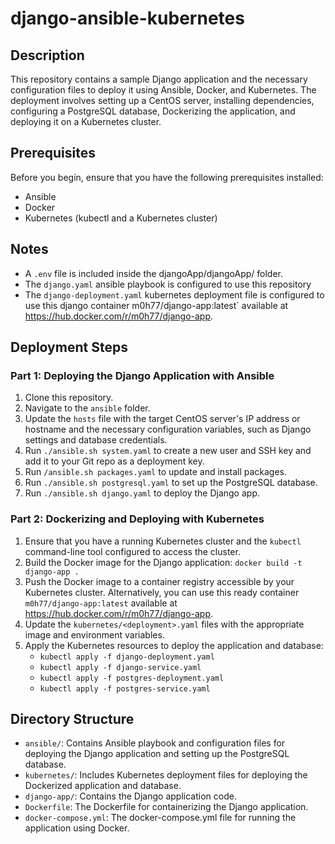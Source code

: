 # django-ansible-kubernetes

## Description
This repository contains a sample Django application and the necessary configuration files to deploy it using Ansible, Docker, and Kubernetes. The deployment involves setting up a CentOS server, installing dependencies, configuring a PostgreSQL database, Dockerizing the application, and deploying it on a Kubernetes cluster.

## Prerequisites
Before you begin, ensure that you have the following prerequisites installed:
- Ansible
- Docker
- Kubernetes (kubectl and a Kubernetes cluster)

## Notes
- A `.env` file is included inside the djangoApp/djangoApp/ folder.
- The `django.yaml` ansible playbook is configured to use this repository
- The `django-deployment.yaml` kubernetes deployment file is configured to use this django container m0h77/django-app:latest` available at https://hub.docker.com/r/m0h77/django-app.

## Deployment Steps

### Part 1: Deploying the Django Application with Ansible
1. Clone this repository.
2. Navigate to the `ansible` folder.
3. Update the `hosts` file with the target CentOS server's IP address or hostname and the necessary configuration variables, such as Django settings and database credentials.
4. Run `./ansible.sh system.yaml`  to create a new user and SSH key and add it to your Git repo as a deployment key.
5. Run `/ansible.sh packages.yaml` to update and install packages.
6. Run `./ansible.sh postgresql.yaml` to set up the PostgreSQL database.
7. Run `./ansible.sh django.yaml` to deploy the Django app.

### Part 2: Dockerizing and Deploying with Kubernetes
1. Ensure that you have a running Kubernetes cluster and the `kubectl` command-line tool configured to access the cluster.
2. Build the Docker image for the Django application: `docker build -t django-app .`
3. Push the Docker image to a container registry accessible by your Kubernetes cluster.
   Alternatively, you can use this ready container `m0h77/django-app:latest` available at https://hub.docker.com/r/m0h77/django-app.
4. Update the `kubernetes/<deployment>.yaml` files with the appropriate image and environment variables.
5. Apply the Kubernetes resources to deploy the application and database:
   - `kubectl apply -f django-deployment.yaml`
   - `kubectl apply -f django-service.yaml`
   - `kubectl apply -f postgres-deployment.yaml`
   - `kubectl apply -f postgres-service.yaml`

## Directory Structure
- `ansible/`: Contains Ansible playbook and configuration files for deploying the Django application and setting up the PostgreSQL database.
- `kubernetes/`: Includes Kubernetes deployment files for deploying the Dockerized application and database.
- `django-app/`: Contains the Django application code.
- `Dockerfile`: The Dockerfile for containerizing the Django application.
- `docker-compose.yml`: The docker-compose.yml file for running the application using Docker.
